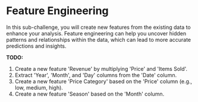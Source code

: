 # Feature Engineering
In this sub-challenge, you will create new features from the existing data to enhance your analysis. Feature engineering can help you uncover hidden patterns and relationships within the data, which can lead to more accurate predictions and insights.

**TODO:**
1. Create a new feature 'Revenue' by multiplying 'Price' and 'Items Sold'.
2. Extract 'Year', 'Month', and 'Day' columns from the 'Date' column.
3. Create a new feature 'Price Category' based on the 'Price' column (e.g., low, medium, high).
4. Create a new feature 'Season' based on the 'Month' column.
